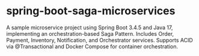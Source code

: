 # spring-boot-saga-microservices
A sample microservice project using Spring Boot 3.4.5 and Java 17, implementing an orchestration-based Saga Pattern. Includes Order, Payment, Inventory, Notification, and Orchestrator services. Supports ACID via @Transactional and Docker Compose for container orchestration.
